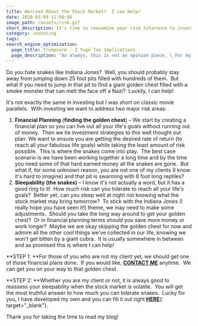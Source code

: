 ```yaml
---
title: Worried About the Stock Market?  I can Help!
date: 2020-03-09 11:50:00
image_path: /assets/risk.gif
short_description: It's time to reexamine your risk tolerance to investing.
category: investing
tags:
search_engine_optimization:
  page_title: Trumpcare - 2 Yuge Tax Implications
  page_description: "As always, this is not an opinion piece. \_For my full stance on the Better Care Act (BCRA) you'll have to wait for my exclusive Rachel Maddow interview airing soon. \_For now, we can look at the tax implications if the current BCRA is passed through the senate."
---
```


Do you hate snakes like Indiana Jones?&nbsp; Well, you should probably stay away from jumping down 25 foot pits filled with hundreds of them.&nbsp; But what if you need to jump in that pit to find a giant golden chest filled with a smoke monster that can melt the face off a Nazi?&nbsp; Luckily, I can help\! &nbsp;

It's not exactly the same in investing but I was short on classic movie parallels.&nbsp; With investing we want to address two major risk areas:

1. **Financial Planning**&nbsp;(**finding the golden chest**) – We start by creating a financial plan so you can live out all your life's goals without running out of money.&nbsp; Then we tie investment strategies to this well thought out plan. We want to ensure you are getting the desired rate of return (to reach all your fabulous life goals) while taking the least amount of risk possible.&nbsp; This is where the snakes come into play.&nbsp; The best case scenario is we have been working together a long time and by the time you need some of that hard earned money all the snakes are gone.&nbsp; But what if, for some unknown reason, you are not one of my clients (I know it's hard to imagine) and that pit is swarming with 8 foot long reptiles?
2. **Sleepability (the snakes)**&nbsp;– I know it's not actually a word, but it has a good ring to it\!&nbsp; How much risk can you tolerate to reach all your life's goals?&nbsp; Better yet, can you sleep well at night not knowing what the stock market may bring tomorrow?&nbsp; To stick with the Indiana Jones (I really hope you have seen it\!) theme, we may need to make some adjustments.&nbsp; Should you take the long way around to get your golden chest?&nbsp; Or in financial planning terms should you save more money or work longer?&nbsp; Maybe we are okay skipping the golden chest for now and admire all the other cool things we've collected in our life, knowing we won't get bitten by a giant cobra.&nbsp; It is usually somewhere in between and as promised this is where I can help\!

**STEP 1:&nbsp;**For those of you who are not my client yet, we should get one of those financial plans done.&nbsp; If you would like, [**CONTACT ME**](/contact/)&nbsp;anytime.&nbsp; We can get you on your way to that golden chest.

**STEP 2:&nbsp;**Whether you are my client or not, it is always good to reassess your sleepability when the stock market is volatile.&nbsp; You will get the most truthful answer to how much you can tolerate snakes.&nbsp; Lucky for you, I have developed my own and you can fill it out right [**HERE**](https://brian605.typeform.com/to/h3m3wP){: target="_blank"}.

Thank you for taking the time to read my blog\!